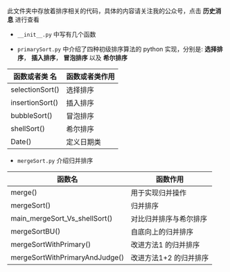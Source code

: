 此文件夹中存放着排序相关的代码，具体的内容请关注我的公众号，点击 **历史消息** 进行查看

- `__init__.py` 中写有几个函数

- `primarySort.py` 中介绍了四种初级排序算法的 python 实现，分别是: **选择排序**， **插入排序**， **冒泡排序** 以及 **希尔排序**

| 函数或者类 名 | 函数或者类作用 |
|-------| --------|
| selectionSort() | 选择排序 |
| insertionSort() | 插入排序 |
| bubbleSort() | 冒泡排序 |
| shellSort() | 希尔排序 |
| Date() | 定义日期类 |

- `mergeSort.py` 介绍归并排序

| 函数名 | 函数作用 |
|-------| --------|
| merge() | 用于实现归并操作 |
| mergeSort() | 归并排序 |
| main_mergeSort_Vs_shellSort() | 对比归并排序与希尔排序|
| mergeSortBU() | 自底向上的归并排序 |
| mergeSortWithPrimary() | 改进方法1 的归并排序 |
| mergeSortWithPrimaryAndJudge() | 改进方法1+2 的归并排序 |



